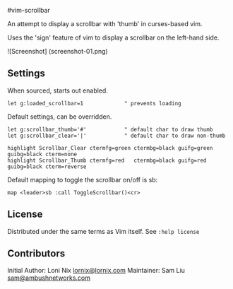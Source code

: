 #vim-scrollbar

An attempt to display a scrollbar with 'thumb' in curses-based vim.

Uses the 'sign' feature of vim to display a scrollbar on the left-hand side.

![Screenshot]
(screenshot-01.png)

## Settings

When sourced, starts out enabled.

    let g:loaded_scrollbar=1             " prevents loading

Default settings, can be overridden.

    let g:scrollbar_thumb='#'            " default char to draw thumb
    let g:scrollbar_clear='|'            " default char to draw non-thumb

    highlight Scrollbar_Clear ctermfg=green ctermbg=black guifg=green guibg=black cterm=none
    highlight Scrollbar_Thumb ctermfg=red   ctermbg=black guifg=red   guibg=black cterm=reverse

Default mapping to toggle the scrollbar on/off is <leader>sb:

    map <leader>sb :call ToggleScrollbar()<cr>

## License
Distributed under the same terms as Vim itself. See `:help license`

## Contributors
Initial Author: Loni Nix <lornix@lornix.com>
Maintainer: Sam Liu <sam@ambushnetworks.com>
